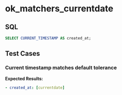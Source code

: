 # ok_matchers_currentdate

## SQL

```sql
SELECT CURRENT_TIMESTAMP AS created_at;
```

## Test Cases

### Current timestamp matches default tolerance

**Expected Results:**
```yaml
- created_at: [currentdate]
```
